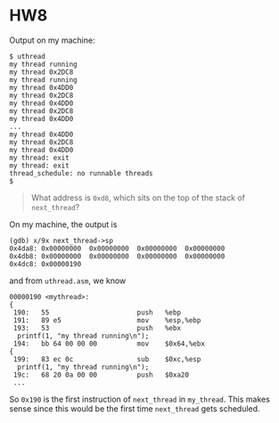 # HW8

Output on my machine:

```
$ uthread
my thread running
my thread 0x2DC8
my thread running
my thread 0x4DD0
my thread 0x2DC8
my thread 0x4DD0
my thread 0x2DC8
my thread 0x4DD0
...
my thread 0x4DD0
my thread 0x2DC8
my thread 0x4DD0
my thread: exit
my thread: exit
thread_schedule: no runnable threads
$ 
```



> What address is `0xd8`, which sits on the top of the stack of `next_thread`?

On my machine, the output is

```
(gdb) x/9x next_thread->sp
0x4da8:	0x00000000	0x00000000	0x00000000	0x00000000
0x4db8:	0x00000000	0x00000000	0x00000000	0x00000000
0x4dc8:	0x00000190
```

and from `uthread.asm`, we know

```
00000190 <mythread>:
{
 190:	55                   	push   %ebp
 191:	89 e5                	mov    %esp,%ebp
 193:	53                   	push   %ebx
  printf(1, "my thread running\n");
 194:	bb 64 00 00 00       	mov    $0x64,%ebx
{
 199:	83 ec 0c             	sub    $0xc,%esp
  printf(1, "my thread running\n");
 19c:	68 20 0a 00 00       	push   $0xa20
 ...
```

So `0x190` is the first instruction of `next_thread` in `my_thread`. This makes sense since this would be the first time `next_thread` gets scheduled.